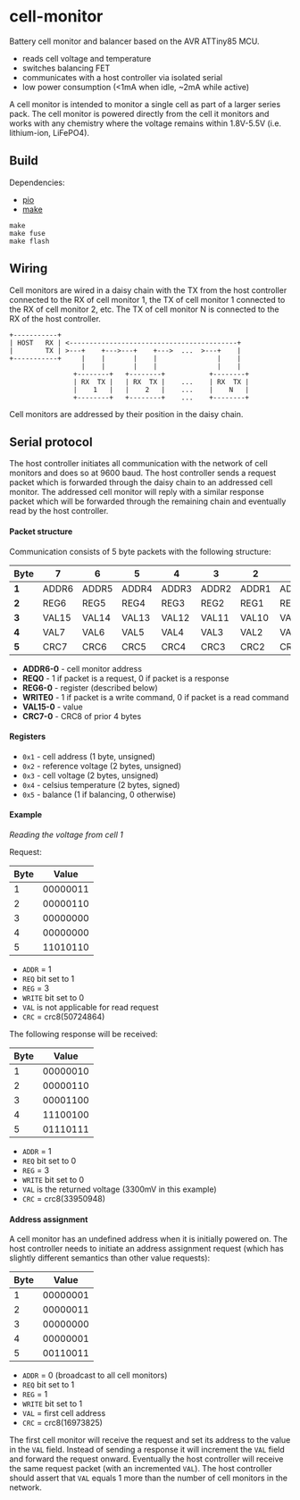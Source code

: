 # cell-monitor

Battery cell monitor and balancer based on the AVR ATTiny85 MCU.

* reads cell voltage and temperature
* switches balancing FET
* communicates with a host controller via isolated serial
* low power consumption (<1mA when idle, ~2mA while active)

A cell monitor is intended to monitor a single cell as part of a larger series pack.
The cell monitor is powered directly from the cell it monitors and works with any chemistry
where the voltage remains within 1.8V-5.5V (i.e. lithium-ion, LiFePO4).

## Build

Dependencies:

* [pio](http://platformio.org)
* [make](https://www.gnu.org/software/make/)

```
make
make fuse
make flash
```

## Wiring

Cell monitors are wired in a daisy chain with the TX from the host controller connected to
the RX of cell monitor 1, the TX of cell monitor 1 connected to the RX of cell monitor 2, etc.
The TX of cell monitor N is connected to the RX of the host controller.

```
+-----------+
| HOST   RX | <------------------------------------------+
|        TX | >---+    +--->---+    +--->  ...  >---+    |
+-----------+     |    |       |    |               |    |
                  |    |       |    |               |    |
                +--------+   +--------+           +--------+
                | RX  TX |   | RX  TX |    ...    | RX  TX |
                |    1   |   |    2   |    ...    |    N   |
                +--------+   +--------+    ...    +--------+
```

Cell monitors are addressed by their position in the daisy chain.

## Serial protocol

The host controller initiates all communication with the network of cell monitors and does so at 9600 baud.
The host controller sends a request packet which is forwarded through the daisy chain to an addressed cell
monitor.  The addressed cell monitor will reply with a similar response packet which will be forwarded through
the remaining chain and eventually read by the host controller.

#### Packet structure

Communication consists of 5 byte packets with the following structure:

| Byte  | 7     | 6     | 5     |    4  |    3  |    2  |    1  |     0 |
| ----- | ----- | ----- | ----- | ----- | ----- | ----- | ----- | ----- |
| **1** | ADDR6 | ADDR5 | ADDR4 | ADDR3 | ADDR2 | ADDR1 | ADDR0 | REQ   |
| **2** | REG6  | REG5  | REG4  | REG3  | REG2  | REG1  | REG0  | WRITE |
| **3** | VAL15 | VAL14 | VAL13 | VAL12 | VAL11 | VAL10 | VAL9  | VAL8  |
| **4** | VAL7  | VAL6  | VAL5  | VAL4  | VAL3  | VAL2  | VAL1  | VAL0  |
| **5** | CRC7  | CRC6  | CRC5  | CRC4  | CRC3  | CRC2  | CRC1  | CRC0  |

* **ADDR6-0** - cell monitor address
* **REQ0** - 1 if packet is a request, 0 if packet is a response
* **REG6-0** - register (described below)
* **WRITE0** - 1 if packet is a write command, 0 if packet is a read command
* **VAL15-0** - value
* **CRC7-0** - CRC8 of prior 4 bytes

#### Registers

* `0x1` - cell address (1 byte, unsigned)
* `0x2` - reference voltage (2 bytes, unsigned)
* `0x3` - cell voltage (2 bytes, unsigned)
* `0x4` - celsius temperature (2 bytes, signed)
* `0x5` - balance (1 if balancing, 0 otherwise)

#### Example

*Reading the voltage from cell 1*

Request:

| Byte | Value    |
| ---- | -------- |
| 1    | 00000011 |
| 2    | 00000110 |
| 3    | 00000000 |
| 4    | 00000000 |
| 5    | 11010110 |

* `ADDR` = 1
* `REQ` bit set to 1
* `REG` = 3
* `WRITE` bit set to 0
* `VAL` is not applicable for read request
* `CRC` = crc8(50724864)

The following response will be received:

| Byte | Value    |
| ---- | -------- |
| 1    | 00000010 |
| 2    | 00000110 |
| 3    | 00001100 |
| 4    | 11100100 |
| 5    | 01110111 |

* `ADDR` = 1
* `REQ` bit set to 0
* `REG` = 3
* `WRITE` bit set to 0
* `VAL` is the returned voltage (3300mV in this example)
* `CRC` = crc8(33950948)

#### Address assignment

A cell monitor has an undefined address when it is initially powered on.  The host controller
needs to initiate an address assignment request (which has slightly different semantics than
other value requests):

| Byte | Value    |
| ---- | -------- |
| 1    | 00000001 |
| 2    | 00000011 |
| 3    | 00000000 |
| 4    | 00000001 |
| 5    | 00110011 |

* `ADDR` = 0 (broadcast to all cell monitors)
* `REQ` bit set to 1
* `REG` = 1
* `WRITE` bit set to 1
* `VAL` = first cell address
* `CRC` = crc8(16973825)

The first cell monitor will receive the request and set its address to the value in the `VAL` field.
Instead of sending a response it will increment the `VAL` field and forward the request onward.
Eventually the host controller will receive the same request packet (with an incremented `VAL`).
The host controller should assert that `VAL` equals 1 more than the number of cell monitors in the
network.

